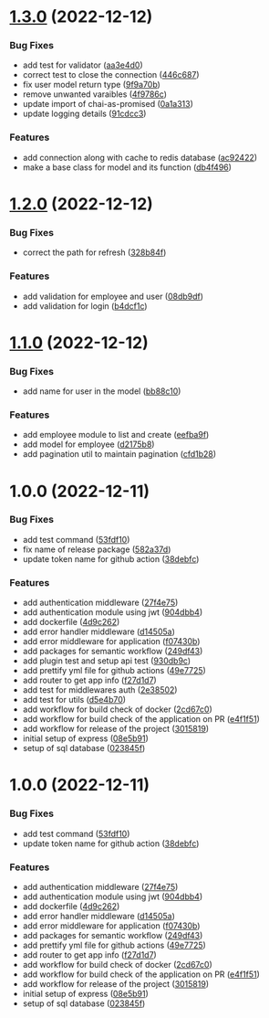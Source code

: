 # [1.3.0](https://github.com/Prabeshpd/node-express/compare/node_express@1.2.0...node_express@1.3.0) (2022-12-12)


### Bug Fixes

* add test for validator ([aa3e4d0](https://github.com/Prabeshpd/node-express/commit/aa3e4d0b4a48b3a61aac03d011dc9c5ae91e3fc4))
* correct test to close the connection ([446c687](https://github.com/Prabeshpd/node-express/commit/446c68738aeebac39856f0f6d2008676067a72af))
* fix user model return type ([9f9a70b](https://github.com/Prabeshpd/node-express/commit/9f9a70b68e5b1ee09fa0608d403197c4bb3cb03d))
* remove unwanted varaibles ([4f9786c](https://github.com/Prabeshpd/node-express/commit/4f9786ce9603bec5c907f0450f309e18391307a0))
* update import of chai-as-promised ([0a1a313](https://github.com/Prabeshpd/node-express/commit/0a1a31323fefc5463b2701fd3f7f527980470fb7))
* update logging details ([91cdcc3](https://github.com/Prabeshpd/node-express/commit/91cdcc31b57cb5aa64c1c5e97c2e9629311ffa27))


### Features

* add connection along with cache to redis database ([ac92422](https://github.com/Prabeshpd/node-express/commit/ac924221667b67e85c4abf07e73b012c3d2778a1))
* make a base class for model and its function ([db4f496](https://github.com/Prabeshpd/node-express/commit/db4f49647bc113dba862195ca4704059d58e8641))

# [1.2.0](https://github.com/Prabeshpd/node-express/compare/node_express@1.1.0...node_express@1.2.0) (2022-12-12)


### Bug Fixes

* correct the path for refresh ([328b84f](https://github.com/Prabeshpd/node-express/commit/328b84f0cefee334be628fa7569b566838b16c8b))


### Features

* add validation for employee and user ([08db9df](https://github.com/Prabeshpd/node-express/commit/08db9df3d7fc8d66bf037171d24a682759a07fc3))
* add validation for login ([b4dcf1c](https://github.com/Prabeshpd/node-express/commit/b4dcf1c33e59849ff4c121a0bfe6a937f59493ad))

# [1.1.0](https://github.com/Prabeshpd/node-express/compare/node_express@1.0.0...node_express@1.1.0) (2022-12-12)


### Bug Fixes

* add name for user in the model ([bb88c10](https://github.com/Prabeshpd/node-express/commit/bb88c107eec7b789b7db856aa31d1ebc591683d2))


### Features

* add employee module to list and create ([eefba9f](https://github.com/Prabeshpd/node-express/commit/eefba9fbe8ac126b53770c1dca8c3de9a75f6143))
* add model for employee ([d2175b8](https://github.com/Prabeshpd/node-express/commit/d2175b8ec95b6033f3213baacdecf282aad865b1))
* add pagination util to maintain pagination ([cfd1b28](https://github.com/Prabeshpd/node-express/commit/cfd1b28a005b03336f7962723121401e4559fd68))

# 1.0.0 (2022-12-11)


### Bug Fixes

* add test command ([53fdf10](https://github.com/Prabeshpd/node-express/commit/53fdf10ce5af671005a4ec6e8b684d7a6fe220be))
* fix name of release package ([582a37d](https://github.com/Prabeshpd/node-express/commit/582a37d2e25346b8f0cc2754ca5e1839f630ecf1))
* update token name for github action ([38debfc](https://github.com/Prabeshpd/node-express/commit/38debfc963ca26cbb90c7421016035da6f5307d7))


### Features

* add authentication middleware ([27f4e75](https://github.com/Prabeshpd/node-express/commit/27f4e75842a5960c5033a9c4fca61c6b97740e39))
* add authentication module using jwt ([904dbb4](https://github.com/Prabeshpd/node-express/commit/904dbb4e4ae7d34684fe54cd72448679e4af81fa))
* add dockerfile ([4d9c262](https://github.com/Prabeshpd/node-express/commit/4d9c2624047224a0191bc033724868fb0622d236))
* add error handler middleware ([d14505a](https://github.com/Prabeshpd/node-express/commit/d14505a4d58b66847d0150cec319b9a3b33d448a))
* add error middleware for application ([f07430b](https://github.com/Prabeshpd/node-express/commit/f07430b02bb3e6ff69cc3ea696c355ec35190b6d))
* add packages for semantic workflow ([249df43](https://github.com/Prabeshpd/node-express/commit/249df43d1c33a27935f8c8b85f9ceecfcdb61b5b))
* add plugin test and setup api test ([930db9c](https://github.com/Prabeshpd/node-express/commit/930db9c5f06d8d283c35312c30fbe3010b3b1a6f))
* add prettify yml file for github actions ([49e7725](https://github.com/Prabeshpd/node-express/commit/49e772598cfc9d73f475c794495a836d1b542961))
* add router to get app info ([f27d1d7](https://github.com/Prabeshpd/node-express/commit/f27d1d749f6779185e12cb136f7ed22d61bb6be1))
* add test for middlewares auth ([2e38502](https://github.com/Prabeshpd/node-express/commit/2e3850291a5701004aee3ec1df10ad706bb909a2))
* add test for utils ([d5e4b70](https://github.com/Prabeshpd/node-express/commit/d5e4b70e94fe4b21d4a93da9f20c1811858678ec))
* add workflow for build check of docker ([2cd67c0](https://github.com/Prabeshpd/node-express/commit/2cd67c01c32e19a2f12d1e6777a03cd9d3dea54a))
* add workflow for build check of the application on PR ([e4f1f51](https://github.com/Prabeshpd/node-express/commit/e4f1f519d4d1c194835fa8f831a0d6dce341180b))
* add workflow for release of the project ([3015819](https://github.com/Prabeshpd/node-express/commit/30158194e68b9dc186f835a59c88f7adc60e6fba))
* initial setup of express ([08e5b91](https://github.com/Prabeshpd/node-express/commit/08e5b9103e52248fcd152bb5ee1adbd6e005bc3c))
* setup of sql database ([023845f](https://github.com/Prabeshpd/node-express/commit/023845f56f13d009c99dfa8e8cdfb5c7532cabba))

# 1.0.0 (2022-12-11)


### Bug Fixes

* add test command ([53fdf10](https://github.com/Prabeshpd/node-express/commit/53fdf10ce5af671005a4ec6e8b684d7a6fe220be))
* update token name for github action ([38debfc](https://github.com/Prabeshpd/node-express/commit/38debfc963ca26cbb90c7421016035da6f5307d7))


### Features

* add authentication middleware ([27f4e75](https://github.com/Prabeshpd/node-express/commit/27f4e75842a5960c5033a9c4fca61c6b97740e39))
* add authentication module using jwt ([904dbb4](https://github.com/Prabeshpd/node-express/commit/904dbb4e4ae7d34684fe54cd72448679e4af81fa))
* add dockerfile ([4d9c262](https://github.com/Prabeshpd/node-express/commit/4d9c2624047224a0191bc033724868fb0622d236))
* add error handler middleware ([d14505a](https://github.com/Prabeshpd/node-express/commit/d14505a4d58b66847d0150cec319b9a3b33d448a))
* add error middleware for application ([f07430b](https://github.com/Prabeshpd/node-express/commit/f07430b02bb3e6ff69cc3ea696c355ec35190b6d))
* add packages for semantic workflow ([249df43](https://github.com/Prabeshpd/node-express/commit/249df43d1c33a27935f8c8b85f9ceecfcdb61b5b))
* add prettify yml file for github actions ([49e7725](https://github.com/Prabeshpd/node-express/commit/49e772598cfc9d73f475c794495a836d1b542961))
* add router to get app info ([f27d1d7](https://github.com/Prabeshpd/node-express/commit/f27d1d749f6779185e12cb136f7ed22d61bb6be1))
* add workflow for build check of docker ([2cd67c0](https://github.com/Prabeshpd/node-express/commit/2cd67c01c32e19a2f12d1e6777a03cd9d3dea54a))
* add workflow for build check of the application on PR ([e4f1f51](https://github.com/Prabeshpd/node-express/commit/e4f1f519d4d1c194835fa8f831a0d6dce341180b))
* add workflow for release of the project ([3015819](https://github.com/Prabeshpd/node-express/commit/30158194e68b9dc186f835a59c88f7adc60e6fba))
* initial setup of express ([08e5b91](https://github.com/Prabeshpd/node-express/commit/08e5b9103e52248fcd152bb5ee1adbd6e005bc3c))
* setup of sql database ([023845f](https://github.com/Prabeshpd/node-express/commit/023845f56f13d009c99dfa8e8cdfb5c7532cabba))
